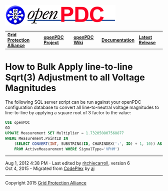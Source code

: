 [![The Open Source Phasor Data Concentrator](openPDC_Logo.png)](openPDC_Home.md "The Open Source Phasor Data Concentrator")

|   |   |   |   |   |
|---|---|---|---|---|
| **[Grid Protection Alliance](http://www.gridprotectionalliance.org "Grid Protection Alliance Home Page")** | **[openPDC Project](https://github.com/GridProtectionAlliance/openPDC "openPDC Project on GitHub")** | **[openPDC Wiki](https://github.com/GridProtectionAlliance/openPDC/wiki)** | **[Documentation](https://github.com/GridProtectionAlliance/openPDC/wiki/Documentation)** | **[Latest Release](https://github.com/GridProtectionAlliance/openPDC/releases "openPDC Releases Home Page")** |

# How to Bulk Apply line-to-line Sqrt(3) Adjustment to all Voltage Magnitudes

The following SQL server script can be run against your openPDC configuration database to convert all line-to-neutral voltage magnitudes to line-to-line by applying a square root of 3 factor to the value:

```sql
USE openPDC
GO
UPDATE Measurement SET Multiplier = 1.732050807568877 
WHERE Measurement.PointID IN
    (SELECT CONVERT(INT, SUBSTRING(ID, CHARINDEX(':', ID) + 1, 10)) AS PointID
    FROM ActiveMeasurement WHERE SignalType='VPHM')
```

---

Aug 1, 2012 4:38 PM - Last edited by [ritchiecarroll](https://github.com/ritchiecarroll), version 6  
Oct 4, 2015 - Migrated from [CodePlex](http://openpdc.codeplex.com/wikipage?title=Bulk%20apply%20line-to-line%20Sqrt%283%29%20adjustment%20to%20all%20voltage%20magnitudes) by [aj](https://github.com/ajstadlin)

---

Copyright 2015 [Grid Protection Alliance](http://www.gridprotectionalliance.org)